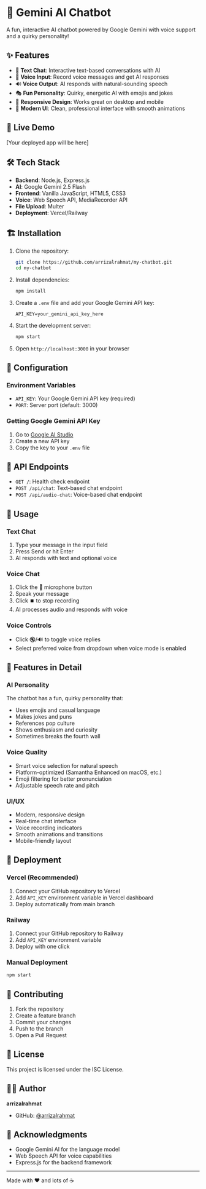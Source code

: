 # 🤖 Gemini AI Chatbot

A fun, interactive AI chatbot powered by Google Gemini with voice support and a quirky personality!

## ✨ Features

- 💬 **Text Chat**: Interactive text-based conversations with AI
- 🎤 **Voice Input**: Record voice messages and get AI responses
- 🔊 **Voice Output**: AI responds with natural-sounding speech
- 🎭 **Fun Personality**: Quirky, energetic AI with emojis and jokes
- 📱 **Responsive Design**: Works great on desktop and mobile
- 🎨 **Modern UI**: Clean, professional interface with smooth animations

## 🚀 Live Demo

[Your deployed app will be here]

## 🛠️ Tech Stack

- **Backend**: Node.js, Express.js
- **AI**: Google Gemini 2.5 Flash
- **Frontend**: Vanilla JavaScript, HTML5, CSS3
- **Voice**: Web Speech API, MediaRecorder API
- **File Upload**: Multer
- **Deployment**: Vercel/Railway

## 🏗️ Installation

1. Clone the repository:
   ```bash
   git clone https://github.com/arrizalrahmat/my-chatbot.git
   cd my-chatbot
   ```

2. Install dependencies:
   ```bash
   npm install
   ```

3. Create a `.env` file and add your Google Gemini API key:
   ```env
   API_KEY=your_gemini_api_key_here
   ```

4. Start the development server:
   ```bash
   npm start
   ```

5. Open `http://localhost:3000` in your browser

## 🔧 Configuration

### Environment Variables

- `API_KEY`: Your Google Gemini API key (required)
- `PORT`: Server port (default: 3000)

### Getting Google Gemini API Key

1. Go to [Google AI Studio](https://makersuite.google.com/app/apikey)
2. Create a new API key
3. Copy the key to your `.env` file

## 📝 API Endpoints

- `GET /`: Health check endpoint
- `POST /api/chat`: Text-based chat endpoint
- `POST /api/audio-chat`: Voice-based chat endpoint

## 🎯 Usage

### Text Chat
1. Type your message in the input field
2. Press Send or hit Enter
3. AI responds with text and optional voice

### Voice Chat
1. Click the 🎤 microphone button
2. Speak your message
3. Click ⏹️ to stop recording
4. AI processes audio and responds with voice

### Voice Controls
- Click 🔇/🔊 to toggle voice replies
- Select preferred voice from dropdown when voice mode is enabled

## 🌟 Features in Detail

### AI Personality
The chatbot has a fun, quirky personality that:
- Uses emojis and casual language
- Makes jokes and puns
- References pop culture
- Shows enthusiasm and curiosity
- Sometimes breaks the fourth wall

### Voice Quality
- Smart voice selection for natural speech
- Platform-optimized (Samantha Enhanced on macOS, etc.)
- Emoji filtering for better pronunciation
- Adjustable speech rate and pitch

### UI/UX
- Modern, responsive design
- Real-time chat interface
- Voice recording indicators
- Smooth animations and transitions
- Mobile-friendly layout

## 🚀 Deployment

### Vercel (Recommended)
1. Connect your GitHub repository to Vercel
2. Add `API_KEY` environment variable in Vercel dashboard
3. Deploy automatically from main branch

### Railway
1. Connect your GitHub repository to Railway
2. Add `API_KEY` environment variable
3. Deploy with one click

### Manual Deployment
```bash
npm start
```

## 🤝 Contributing

1. Fork the repository
2. Create a feature branch
3. Commit your changes
4. Push to the branch
5. Open a Pull Request

## 📄 License

This project is licensed under the ISC License.

## 👨‍💻 Author

**arrizalrahmat**
- GitHub: [@arrizalrahmat](https://github.com/arrizalrahmat)

## 🙏 Acknowledgments

- Google Gemini AI for the language model
- Web Speech API for voice capabilities
- Express.js for the backend framework

---

Made with ❤️ and lots of ☕
